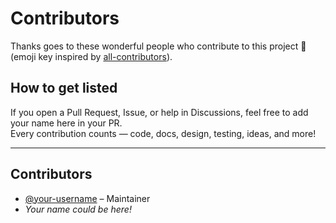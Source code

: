 # Contributors

Thanks goes to these wonderful people who contribute to this project 💜  
(emoji key inspired by [all-contributors](https://allcontributors.org)).

## How to get listed
If you open a Pull Request, Issue, or help in Discussions, feel free to add your name here in your PR.  
Every contribution counts — code, docs, design, testing, ideas, and more!

---

## Contributors

- [@your-username](https://github.com/your-username) – Maintainer  
- _Your name could be here!_
